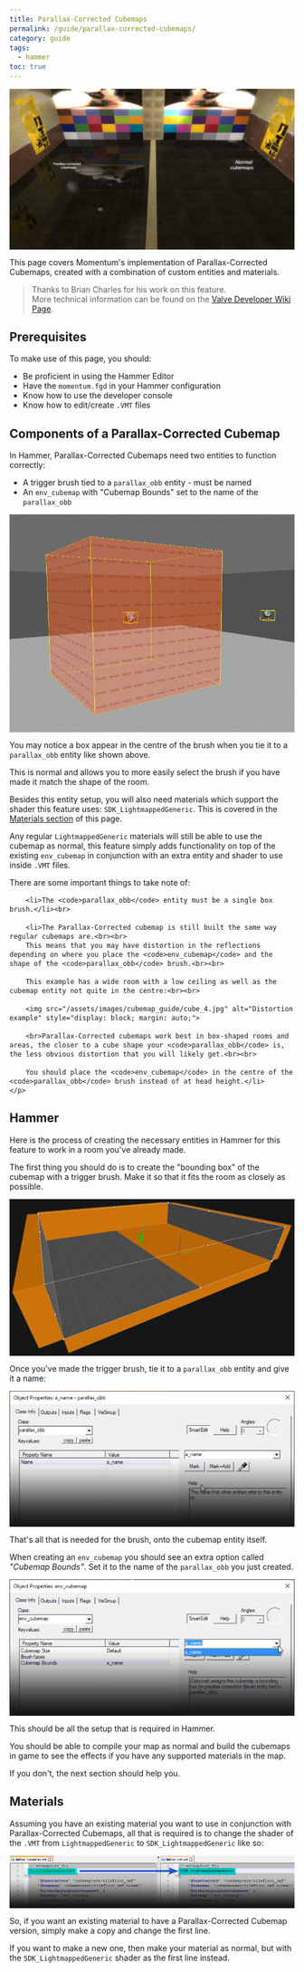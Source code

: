 ```yaml
---
title: Parallax-Corrected Cubemaps
permalink: /guide/parallax-corrected-cubemaps/
category: guide
tags:
  - hammer
toc: true
---
```

<img src="/assets/images/guide_headers/guide_parallax_cubemaps.jpg" alt="Cubemap Guide" style="display: block; margin: auto;">

This page covers Momentum's implementation of Parallax-Corrected Cubemaps, created with a combination of custom entities and materials.    

> Thanks to Brian Charles for his work on this feature.  
> More technical information can be found on the [Valve Developer Wiki Page](https://developer.valvesoftware.com/wiki/Parallax_Corrected_Cubemaps).  

## Prerequisites
To make use of this page, you should:   
- Be proficient in using the Hammer Editor
- Have the `momentum.fgd` in your Hammer configuration
- Know how to use the developer console
- Know how to edit/create `.VMT` files

## Components of a Parallax-Corrected Cubemap
In Hammer, Parallax-Corrected Cubemaps need two entities to function correctly:  
- A trigger brush tied to a `parallax_obb` entity - must be named
- An `env_cubemap` with "Cubemap Bounds" set to the name of the `parallax_obb`

<img src="/assets/images/cubemap_guide/cube_0.jpg" alt="Entities in Hammer" style="display: block; margin: auto;">

<div class="note info">
    <p>
        You may notice a box appear in the centre of the brush when you tie it to a <code>parallax_obb</code> entity like shown above.</p><p>This is normal and allows you to more easily select the brush if you have made it match the shape of the room.
    </p>
</div>

Besides this entity setup, you will also need materials which support the shader this feature uses: `SDK_LightmappedGeneric`. This is covered in the [Materials section](#materials) of this page. 

Any regular `LightmappedGeneric` materials will still be able to use the cubemap as normal, this feature simply adds functionality on top of the existing `env_cubemap` in conjunction with an extra entity and shader to use inside `.VMT` files.

<div class="note warning">
    <p>
        There are some important things to take note of:
		
		<li>The <code>parallax_obb</code> entity must be a single box brush.</li><br>
		
		<li>The Parallax-Corrected cubemap is still built the same way regular cubemaps are.<br><br>
		This means that you may have distortion in the reflections depending on where you place the <code>env_cubemap</code> and the shape of the <code>parallax_obb</code> brush.<br><br>
		
		This example has a wide room with a low ceiling as well as the cubemap entity not quite in the centre:<br><br>
		
		<img src="/assets/images/cubemap_guide/cube_4.jpg" alt="Distortion example" style="display: block; margin: auto;">

		<br>Parallax-Corrected cubemaps work best in box-shaped rooms and areas, the closer to a cube shape your <code>parallax_obb</code> is, the less obvious distortion that you will likely get.<br><br>
		
		You should place the <code>env_cubemap</code> in the centre of the <code>parallax_obb</code> brush instead of at head height.</li>	
    </p>
</div>

## Hammer
Here is the process of creating the necessary entities in Hammer for this feature to work in a room you've already made.  

The first thing you should do is to create the "bounding box" of the cubemap with a trigger brush. Make it so that it fits the room as closely as possible.  

<img src="/assets/images/cubemap_guide/cube_2.jpg" alt="Brush creation" style="display: block; margin: auto;">

Once you've made the trigger brush, tie it to a `parallax_obb` entity and give it a name:

<img src="/assets/images/cubemap_guide/cube_3.png" alt="Brush entity dialog" style="display: block; margin: auto;">

That's all that is needed for the brush, onto the cubemap entity itself.

When creating an `env_cubemap` you should see an extra option called *"Cubemap Bounds"*. Set it to the name of the `parallax_obb` you just created.

<img src="/assets/images/cubemap_guide/cube_1.png" alt="Cubemap entity" style="display: block; margin: auto;">

This should be all the setup that is required in Hammer.  

You should be able to compile your map as normal and build the cubemaps in game to see the effects if you have any supported materials in the map.  

If you don't, the next section should help you.

## Materials
Assuming you have an existing material you want to use in conjunction with Parallax-Corrected Cubemaps, all that is required is to change the shader of the `.VMT` from `LightmappedGeneric` to `SDK_LightmappedGeneric` like so:

<img src="/assets/images/cubemap_guide/cube_5.png" alt="VMT edit" style="display: block; margin: auto;">

So, if you want an existing material to have a Parallax-Corrected Cubemap version, simply make a copy and change the first line.  

If you want to make a new one, then make your material as normal, but with the `SDK_LightmappedGeneric` shader as the first line instead.